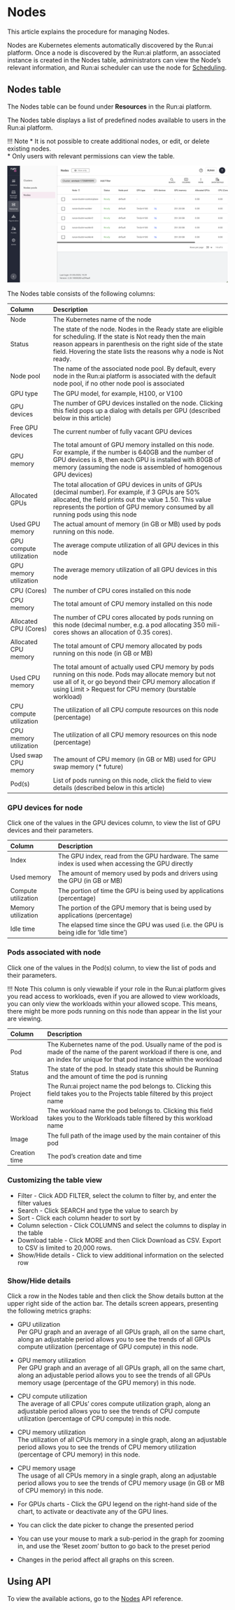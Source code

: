 # Nodes

This article explains the procedure for managing Nodes.

Nodes are Kubernetes elements automatically discovered by the Run:ai platform. Once a node is discovered by the Run:ai platform, an associated instance is created in the Nodes table, administrators can view the Node’s relevant information, and Run:ai scheduler can use the node for [Scheduling](../../scheduling-and-resource-optimization/runai-scheduler-concepts-and-principles.md).

## Nodes table

The Nodes table can be found under __Resources__ in the Run:ai platform.

The Nodes table displays a list of predefined nodes available to users in the Run:ai platform.

!!! Note
    * It is not possible to create additional nodes, or edit, or delete existing nodes.  
    * Only users with relevant permissions can view the table.

![](img/node-list.png)

The Nodes table consists of the following columns:

| Column | Description |
| :---- | :---- |
| Node | The Kubernetes name of the node |
| Status | The state of the node. Nodes in the Ready state are eligible for scheduling. If the state is Not ready then the main reason appears in parenthesis on the right side of the state field. Hovering the state lists the reasons why a node is Not ready. |
| Node pool | The name of the associated node pool. By default, every node in the Run:ai platform is associated with the default node pool, if no other node pool is associated |
| GPU type | The GPU model, for example, H100, or V100 |
| GPU devices | The number of GPU devices installed on the node. Clicking this field pops up a dialog with details per GPU (described below in this article) |
| Free GPU devices | The current number of fully vacant GPU devices |
| GPU memory | The total amount of GPU memory installed on this node. For example, if the number is 640GB and the number of GPU devices is 8, then each GPU is installed with 80GB of memory (assuming the node is assembled of homogenous GPU devices) |
| Allocated GPUs | The total allocation of GPU devices in units of GPUs (decimal number). For example, if 3 GPUs are 50% allocated, the field prints out the value 1.50. This value represents the portion of GPU memory consumed by all running pods using this node |
| Used GPU memory | The actual amount of memory (in GB or MB) used by pods running on this node. |
| GPU compute utilization | The average compute utilization of all GPU devices in this node |
| GPU memory utilization | The average memory utilization of all GPU devices in this node |
| CPU (Cores) | The number of CPU cores installed on this node |
| CPU memory | The total amount of CPU memory installed on this node |
| Allocated CPU (Cores) | The number of CPU cores allocated by pods running on this node (decimal number, e.g. a pod allocating 350 mili-cores shows an allocation of 0.35 cores). |
| Allocated CPU memory | The total amount of CPU memory allocated by pods running on this node (in GB or MB) |
| Used CPU memory | The total amount of actually used CPU memory by pods running on this node. Pods may allocate memory but not use all of it, or go beyond their CPU memory allocation if using Limit > Request for CPU memory (burstable workload) |
| CPU compute utilization | The utilization of all CPU compute resources on this node (percentage) |
| CPU memory utilization | The utilization of all CPU memory resources on this node (percentage) |
| Used swap CPU memory | The amount of CPU memory (in GB or MB) used for GPU swap memory (* future) |
| Pod(s) | List of pods running on this node, click the field to view details (described below in this article) |

### GPU devices for node

Click one of the values in the GPU devices column, to view the list of GPU devices and their parameters.

| Column | Description |
| :---- | :---- |
| Index | The GPU index, read from the GPU hardware. The same index is used when accessing the GPU directly |
| Used memory | The amount of memory used by pods and drivers using the GPU (in GB or MB) |
| Compute utilization | The portion of time the GPU is being used by applications (percentage) |
| Memory utilization | The portion of the GPU memory that is being used by applications (percentage) |
| Idle time | The elapsed time since the GPU was used (i.e. the GPU is being idle for ‘Idle time’) |

### Pods associated with node

Click one of the values in the Pod(s) column, to view the list of pods and their parameters.

!!! Note
    This column is only viewable if your role in the Run:ai platform gives you read access to workloads, even if you are allowed to view workloads, you can only view the workloads within your allowed scope. This means, there might be more pods running on this node than appear in the list your are viewing.

| Column | Description |
| :---- | :---- |
| Pod | The Kubernetes name of the pod. Usually name of the pod is made of the name of the parent workload if there is one, and an index for unique for that pod instance within the workload |
| Status | The state of the pod. In steady state this should be Running and the amount of time the pod is running |
| Project | The Run:ai project name the pod belongs to. Clicking this field takes you to the Projects table filtered by this project name |
| Workload | The workload name the pod belongs to. Clicking this field takes you to the Workloads table filtered by this workload name |
| Image | The full path of the image used by the main container of this pod |
| Creation time | The pod’s creation date and time |

### Customizing the table view

* Filter - Click ADD FILTER, select the column to filter by, and enter the filter values  
* Search - Click SEARCH and type the value to search by  
* Sort - Click each column header to sort by  
* Column selection - Click COLUMNS and select the columns to display in the table  
* Download table - Click MORE and then Click Download as CSV. Export to CSV is limited to 20,000 rows.  
* Show/Hide details - Click to view additional information on the selected row

### Show/Hide details

Click a row in the Nodes table and then click the Show details button at the upper right side of the action bar. The details screen appears, presenting the following metrics graphs:

* GPU utilization  
  Per GPU graph and an average of all GPUs graph, all on the same chart, along an adjustable period allows you to see the trends of all GPUs compute utilization (percentage of GPU compute) in this node.  
* GPU memory utilization  
  Per GPU graph and an average of all GPUs graph, all on the same chart, along an adjustable period allows you to see the trends of all GPUs memory usage (percentage of the GPU memory) in this node.  
* CPU compute utilization  
  The average of all CPUs’ cores compute utilization graph, along an adjustable period allows you to see the trends of CPU compute utilization (percentage of CPU compute) in this node.  
* CPU memory utilization  
  The utilization of all CPUs memory in a single graph, along an adjustable period allows you to see the trends of CPU memory utilization (percentage of CPU memory) in this node.  
* CPU memory usage  
  The usage of all CPUs memory in a single graph, along an adjustable period allows you to see the trends of CPU memory usage (in GB or MB of CPU memory) in this node.

* For GPUs charts - Click the GPU legend on the right-hand side of the chart, to activate or deactivate any of the GPU lines.  
* You can click the date picker to change the presented period  
* You can use your mouse to mark a sub-period in the graph for zooming in, and use the ‘Reset zoom’ button to go back to the preset period  
* Changes in the period affect all graphs on this screen.

## Using API

To view the available actions, go to the [Nodes](https://app.run.ai/api/docs#tag/Nodes) API reference.

